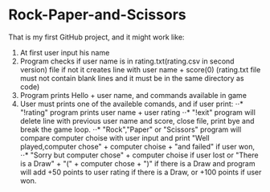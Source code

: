 # Rock-Paper-and-Scissors
That is my first GitHub project, and it might work like:
1. At first user input his name
2. Program checks if user name is in rating.txt(rating.csv in second version) file 
if not it creates line with user name + score(0)
(rating.txt file must not contain blank lines and it must be in the same directory as code)
3. Program prints Hello + user name, and commands available in game
4. User must prints one of the availeble comands, and if user print:
⋅⋅* "!rating" program prints user name + user rating
⋅⋅* "!exit" program will delete line with previous user name and score,
  close file, print bye and break the game loop.
⋅⋅* "Rock","Paper" or "Scissors" program will compare computer choise with user input
and print "Well played,computer chose" + computer choise + "and failed" if user won,
⋅⋅* "Sorry but computer chose" + computer choise if user lost
or "There is a Draw" + "(" + computer chose + ")" if there is a Draw
and program will add +50 points to user rating if there is a Draw,
or +100 points if user won.
